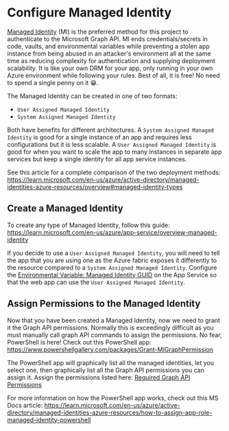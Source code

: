 # Configure Managed Identity

[Managed Identity](https://learn.microsoft.com/en-us/azure/active-directory/managed-identities-azure-resources/overview) (MI) is the preferred method for this project to authenticate to the Microsoft Graph API.
MI ends credentials/secrets in code, vaults, and environmental variables while preventing a stolen app instance from being abused in an attacker's environment all at the same time as reducing complexity for authentication and supplying deployment scalability.
It is like your own DRM for your app, only running in your own Azure environment while following your rules.
Best of all, it is free! No need to spend a single penny on it 😁.

The Managed Identity can be created in one of two formats:

- `User Assigned Managed Identity`
- `System Assigned Managed Identity`

Both have benefits for different architectures.
A `System Assigned Managed Identity` is good for a single instance of an app and requires less configurations but it is less scalable.
A `User Assigned Managed Identity` is good for when you want to scale the app to many instances in separate app services but keep a single identity for all app service instances.

See this article for a complete comparison of the two deployment methods:
<https://learn.microsoft.com/en-us/azure/active-directory/managed-identities-azure-resources/overview#managed-identity-types>

## Create a Managed Identity

To create any type of Managed Identity, follow this guide:
<https://learn.microsoft.com/en-us/azure/app-service/overview-managed-identity>

If you decide to use a `User Assigned Managed Identity`, you will need to tell the app that you are using one as the Azure fabric exposes it differently to the resource compared to a `System Assigned Managed Identity`.
Configure the [Environmental Variable: Managed Identity GUID](https://www.npmjs.com/package/@azure/identity#environment-variables) on the App Service so that the web app can use the `User Assigned Managed Identity`.

## Assign Permissions to the Managed Identity

Now that you have been created a Managed Identity, now we need to grant it the Graph API permissions.
Normally this is exceedingly difficult as you must manually call graph API commands to assign the permissions.
No fear, PowerShell is here! Check out this PowerShell app:
<https://www.powershellgallery.com/packages/Grant-MIGraphPermission>

The PowerShell app will graphically list all the managed identities, let you select one, then graphically list all the Graph API permissions you can assign it.
Assign the permissions listed here:
[Required Graph API Permissions](../../Prerequisites/Required-Graph-API-Permissions.md)

For more information on how the PowerShell app works, check out this MS Docs article:
<https://learn.microsoft.com/en-us/azure/active-directory/managed-identities-azure-resources/how-to-assign-app-role-managed-identity-powershell>

